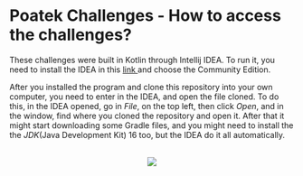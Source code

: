 <h1>Poatek Challenges - How to access the challenges?</h1>
<p>
These challenges were built in Kotlin through Intellij IDEA.
To run it, you need to install the IDEA in this 
<a href="https://www.jetbrains.com/pt-br/idea/download">link
</a> and choose the Community Edition.
</p>
<p>
After you installed the program and clone this repository into your own computer, 
you need to enter in the IDEA, and open the file cloned. To do this, in the IDEA 
opened, go in <i>File</i>, on the top left, then click <i>Open</i>, and in the 
window, find where you cloned the repository and open it. After that
it might start downloading some Gradle files, and you might need to install the 
the <i>JDK</i>(Java Development Kit) 16 too, but the IDEA do it all automatically.
</p>
<br>
<center><img src="https://media-exp1.licdn.com/dms/image/C4D0BAQFoKfqCPqXRsg/company-logo_200_200/0/1638543851498?e=1649289600&v=beta&t=SMBsrsyt5jJHXW19mJpkj304ubnaFDIH2SMbPeWtpNI"></center>
